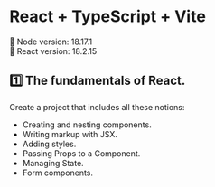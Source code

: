 # React + TypeScript + Vite

📀 Node version: 18.17.1  
📀 React version: 18.2.15

## 1️⃣ The fundamentals of React.

Create a project that includes all these notions:

- Creating and nesting components.
- Writing markup with JSX.
- Adding styles.
- Passing Props to a Component.
- Managing State.
- Form components.
